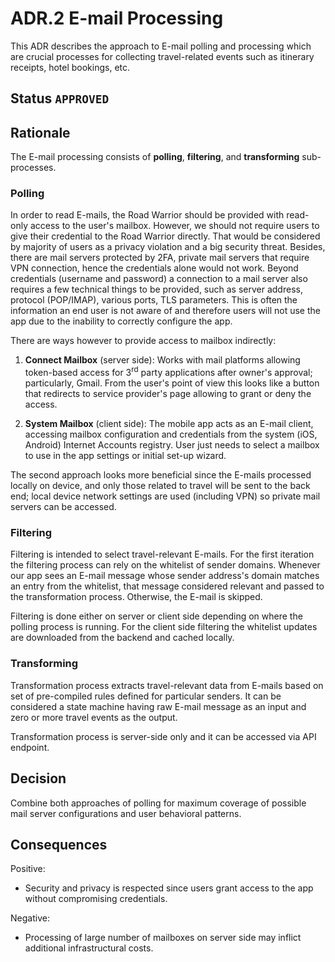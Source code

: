 # ADR.2 E-mail Processing

This ADR describes the approach to E-mail polling and processing which are crucial processes for collecting
travel-related events such as itinerary receipts, hotel bookings, etc.

## Status `APPROVED`

## Rationale

The E-mail processing consists of **polling**, **filtering**, and **transforming** sub-processes.

### Polling

In order to read E-mails, the Road Warrior should be provided with read-only access to the user's mailbox. However,
we should not require users to give their credential to the Road Warrior directly. That would be considered by majority
of users as a privacy violation and a big security threat. Besides, there are mail servers protected by 2FA, private
mail servers that require VPN connection, hence the credentials alone would not work. Beyond credentials (username and
password) a connection to a mail server also requires a few technical things to be provided, such as server address,
protocol (POP/IMAP), various ports, TLS parameters. This is often the information an end user is not aware of and
therefore users will not use the app due to the inability to correctly configure the app.

There are ways however to provide access to mailbox indirectly:

1. **Connect Mailbox** (server side): Works with mail platforms allowing token-based access for 3<sup>rd</sup> party
   applications after owner's approval; particularly, Gmail. From the user's point of view this looks like a button
   that redirects to service provider's page allowing to grant or deny the access.

2. **System Mailbox** (client side): The mobile app acts as an E-mail client, accessing mailbox configuration and
   credentials from the system (iOS, Android) Internet Accounts registry. User just needs to select a mailbox to use
   in the app settings or initial set-up wizard.

The second approach looks more beneficial since the E-mails processed locally on device, and only those related to
travel will be sent to the back end; local device network settings are used (including VPN) so private mail servers
can be accessed.

### Filtering

Filtering is intended to select travel-relevant E-mails. For the first iteration the filtering process can rely on the
whitelist of sender domains. Whenever our app sees an E-mail message whose sender address's domain matches an entry from
the whitelist, that message considered relevant and passed to the transformation process. Otherwise, the E-mail is
skipped.

Filtering is done either on server or client side depending on where the polling process is running. For the client
side filtering the whitelist updates are downloaded from the backend and cached locally.

### Transforming

Transformation process extracts travel-relevant data from E-mails based on set of pre-compiled rules defined for
particular senders. It can be considered a state machine having raw E-mail message as an input and zero or more
travel events as the output.

Transformation process is server-side only and it can be accessed via API endpoint.

## Decision

Combine both approaches of polling for maximum coverage of possible mail server configurations and user behavioral
patterns.

## Consequences

Positive:

* Security and privacy is respected since users grant access to the app without compromising credentials.

Negative:

* Processing of large number of mailboxes on server side may inflict additional infrastructural costs.